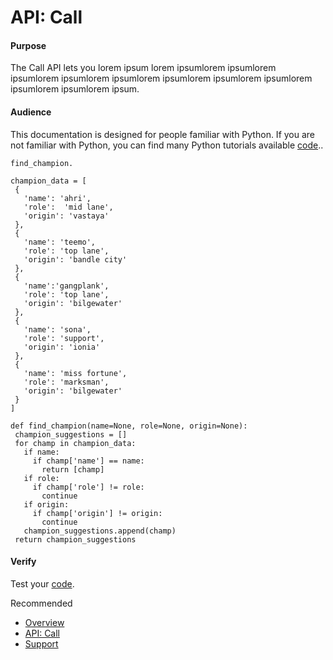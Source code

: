 API: Call
=================

#### Purpose 
The Call API lets you lorem ipsum lorem ipsumlorem ipsumlorem ipsumlorem ipsumlorem ipsumlorem ipsumlorem ipsumlorem ipsumlorem ipsumlorem ipsumlorem ipsum.
#### Audience 
This documentation is designed for people familiar with Python. If you are not familiar with Python, you can find many Python tutorials available  <a href="https://towardsdatascience.com/how-to-use-riot-api-with-python-b93be82dbbd6" title="Riot Games API How To">code</a>..

```
find_champion.

champion_data = [
 {
   'name': 'ahri',
   'role':  'mid lane',
   'origin': 'vastaya'
 },
 {
   'name': 'teemo',
   'role': 'top lane',
   'origin': 'bandle city'
 },
 {
   'name':'gangplank',
   'role': 'top lane',
   'origin': 'bilgewater'
 },
 {
   'name': 'sona',
   'role': 'support',
   'origin': 'ionia'
 },
 {
   'name': 'miss fortune',
   'role': 'marksman',
   'origin': 'bilgewater'
 }
]

def find_champion(name=None, role=None, origin=None):
 champion_suggestions = []
 for champ in champion_data:
   if name:
     if champ['name'] == name:
       return [champ]
   if role:
     if champ['role'] != role:
       continue
   if origin:
     if champ['origin'] != origin:
       continue
   champion_suggestions.append(champ)
 return champion_suggestions
```
#### Verify
Test your <a href="https://extendsclass.com/python.html" title="Python Tester">code</a>.

Recommended
- <a href="https://github.com/AngelaFNielsen/AngelaFNielsen.github.io/blob/main/about/overview.md" title="Support">Overview</a>
- <a href="https://github.com/AngelaFNielsen/AngelaFNielsen.github.io/blob/main/about/call.md" title="API: Call">API: Call</a>
- <a href="https://github.com/AngelaFNielsen/AngelaFNielsen.github.io/blob/main/about/support.md" title="Support">Support</a>
